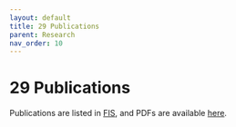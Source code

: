 ```yaml
---
layout: default
title: 29 Publications
parent: Research
nav_order: 10
---
```


# 29 Publications

Publications are listed in [FIS](https://fis.uni-bamberg.de/entities/person/b64b9fe6-7322-4c7f-8b84-89be565e3c46/publications), and PDFs are available [here](https://nc-2272638881871040784.nextcloud-ionos.com/index.php/apps/files/?dir=/20-research/29_publications&fileid=1264).
